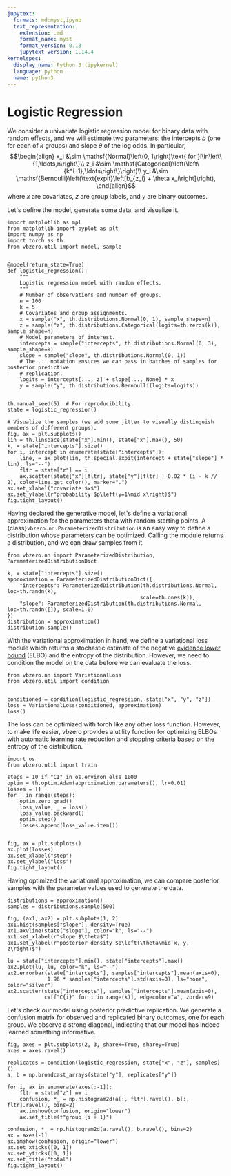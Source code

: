 ```yaml
---
jupytext:
  formats: md:myst,ipynb
  text_representation:
    extension: .md
    format_name: myst
    format_version: 0.13
    jupytext_version: 1.14.4
kernelspec:
  display_name: Python 3 (ipykernel)
  language: python
  name: python3
---
```


# Logistic Regression

We consider a univariate logistic regression model for binary data with random effects, and we will estimate two parameters: the intercepts $b$ (one for each of $k$ groups) and slope $\theta$ of the log odds. In particular,
$$\begin{align}
x_i &\sim \mathsf{Normal}\left(0, 1\right)\text{ for }i\in\left\{1,\ldots,n\right\}\\
z_i &\sim \mathsf{Categorical}\left(\left\{k^{-1},\ldots\right\}\right)\\
y_i &\sim \mathsf{Bernoulli}\left(\text{expit}\left[b_{z_i} + \theta x_i\right]\right),
\end{align}$$
where $x$ are covariates, $z$ are group labels, and $y$ are binary outcomes.

Let's define the model, generate some data, and visualize it.

```{code-cell} ipython3
import matplotlib as mpl
from matplotlib import pyplot as plt
import numpy as np
import torch as th
from vbzero.util import model, sample


@model(return_state=True)
def logistic_regression():
    """
    Logistic regression model with random effects.
    """
    # Number of observations and number of groups.
    n = 100
    k = 5
    # Covariates and group assignments.
    x = sample("x", th.distributions.Normal(0, 1), sample_shape=n)
    z = sample("z", th.distributions.Categorical(logits=th.zeros(k)), sample_shape=n)
    # Model parameters of interest.
    intercepts = sample("intercepts", th.distributions.Normal(0, 3), sample_shape=k)
    slope = sample("slope", th.distributions.Normal(0, 1))
    # The ... notation ensures we can pass in batches of samples for posterior predictive
    # replication.
    logits = intercepts[..., z] + slope[..., None] * x
    y = sample("y", th.distributions.Bernoulli(logits=logits))


th.manual_seed(5)  # For reproducibility.
state = logistic_regression()

# Visualize the samples (we add some jitter to visually distinguish members of different groups).
fig, ax = plt.subplots()
lin = th.linspace(state["x"].min(), state["x"].max(), 50)
k, = state["intercepts"].size()
for i, intercept in enumerate(state["intercepts"]):
    line, = ax.plot(lin, th.special.expit(intercept + state["slope"] * lin), ls="--")
    fltr = state["z"] == i
    ax.scatter(state["x"][fltr], state["y"][fltr] + 0.02 * (i - k // 2), color=line.get_color(), marker=".")
ax.set_xlabel("covariate $x$")
ax.set_ylabel(r"probability $p\left(y=1\mid x\right)$")
fig.tight_layout()
```

Having declared the generative model, let's define a variational approximation for the parameters theta with random starting points. A {class}`vbzero.nn.ParameterizedDistribution` is an easy way to define a distribution whose parameters can be optimized. Calling the module returns a distribution, and we can draw samples from it.

```{code-cell} ipython3
from vbzero.nn import ParameterizedDistribution, ParameterizedDistributionDict

k, = state["intercepts"].size()
approximation = ParameterizedDistributionDict({
    "intercepts": ParameterizedDistribution(th.distributions.Normal, loc=th.randn(k),
                                           scale=th.ones(k)),
    "slope": ParameterizedDistribution(th.distributions.Normal, loc=th.randn([]), scale=1.0)
})
distribution = approximation()
distribution.sample()
```

With the variational approximation in hand, we define a variational loss module which returns a stochastic estimate of the negative [evidence lower bound](https://en.wikipedia.org/wiki/Evidence_lower_bound) (ELBO) and the entropy of the distribution. However, we need to condition the model on the data before we can evaluate the loss.

```{code-cell} ipython3
from vbzero.nn import VariationalLoss
from vbzero.util import condition


conditioned = condition(logistic_regression, state["x", "y", "z"])
loss = VariationalLoss(conditioned, approximation)
loss()
```

The loss can be optimized with torch like any other loss function. However, to make life easier, vbzero provides a utility function for optimizing ELBOs with automatic learning rate reduction and stopping criteria based on the entropy of the distribution.

```{code-cell} ipython3
import os
from vbzero.util import train

steps = 10 if "CI" in os.environ else 1000
optim = th.optim.Adam(approximation.parameters(), lr=0.01)
losses = []
for _ in range(steps):
    optim.zero_grad()
    loss_value, _ = loss()
    loss_value.backward()
    optim.step()
    losses.append(loss_value.item())


fig, ax = plt.subplots()
ax.plot(losses)
ax.set_xlabel("step")
ax.set_ylabel("loss")
fig.tight_layout()
```

Having optimized the variational approximation, we can compare posterior samples with the parameter values used to generate the data.

```{code-cell} ipython3
distributions = approximation()
samples = distributions.sample(500)

fig, (ax1, ax2) = plt.subplots(1, 2)
ax1.hist(samples["slope"], density=True)
ax1.axvline(state["slope"], color="k", ls="--")
ax1.set_xlabel(r"slope $\theta$")
ax1.set_ylabel(r"posterior density $p\left(\theta\mid x, y, z\right)$")

lu = state["intercepts"].min(), state["intercepts"].max()
ax2.plot(lu, lu, color="k", ls="--")
ax2.errorbar(state["intercepts"], samples["intercepts"].mean(axis=0),
             1.96 * samples["intercepts"].std(axis=0), ls="none", color="silver")
ax2.scatter(state["intercepts"], samples["intercepts"].mean(axis=0),
            c=[f"C{i}" for i in range(k)], edgecolor="w", zorder=9)
```

Let's check our model using posterior predictive replication. We generate a confusion matrix for observed and replicated binary outcomes, one for each group. We observe a strong diagonal, indicating that our model has indeed learned something informative.

```{code-cell} ipython3
fig, axes = plt.subplots(2, 3, sharex=True, sharey=True)
axes = axes.ravel()

replicates = condition(logistic_regression, state["x", "z"], samples)()
a, b = np.broadcast_arrays(state["y"], replicates["y"])

for i, ax in enumerate(axes[:-1]):
    fltr = state["z"] == i
    confusion, *_ = np.histogram2d(a[:, fltr].ravel(), b[:, fltr].ravel(), bins=2)
    ax.imshow(confusion, origin="lower")
    ax.set_title(f"group {i + 1}")

confusion, *_ = np.histogram2d(a.ravel(), b.ravel(), bins=2)
ax = axes[-1]
ax.imshow(confusion, origin="lower")
ax.set_xticks([0, 1])
ax.set_yticks([0, 1])
ax.set_title("total")
fig.tight_layout()
```
